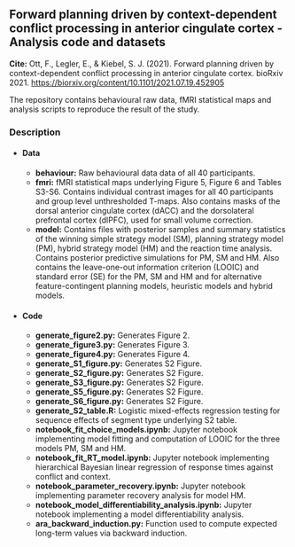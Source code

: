 ## Forward planning driven by context-dependent conflict processing in anterior cingulate cortex - Analysis code and datasets

**Cite:** Ott, F., Legler, E., & Kiebel, S. J. (2021). Forward planning driven by context-dependent conflict processing in anterior cingulate cortex. bioRxiv 2021. https://biorxiv.org/content/10.1101/2021.07.19.452905 

The repository contains behavioural raw data, fMRI statistical maps and analysis scripts to reproduce the result of the study. 

### Description

* #### Data

  * **behaviour:** Raw behavioural data data of all 40 participants.
  * **fmri:**  fMRI statistical maps underlying Figure 5, Figure 6 and Tables S3-S6. Contains individual contrast images for all 40 participants and group level unthresholded T-maps. Also contains masks of the dorsal anterior cingulate cortex (dACC) and the dorsolateral prefrontal cortex (dlPFC), used for small volume correction. 
  * **model:** Contains files with posterior samples and summary statistics of the winning simple strategy model (SM), planning strategy model (PM), hybrid strategy model (HM) and the reaction time analysis. Contains posterior predictive simulations for PM, SM and HM. Also contains the leave-one-out information criterion (LOOIC) and standard error (SE) for the PM, SM and HM and for alternative feature-contingent planning models, heuristic models and hybrid models.

* #### Code

  * **generate_figure2.py:** Generates Figure 2. 
  * **generate_figure3.py:** Generates Figure 3.
  * **generate_figure4.py:** Generates Figure 4.
  * **generate_S1_figure.py:** Generates S2 Figure.
  * **generate_S2_figure.py:** Generates S2 Figure.
  * **generate_S3_figure.py:** Generates S2 Figure.
  * **generate_S5_figure.py:** Generates S2 Figure.
  * **generate_S6_figure.py:** Generates S2 Figure.
  * **generate_S2_table.R:** Logistic mixed-effects regression testing for sequence effects of segment type underlying S2 table.
  * **notebook_fit_choice_models.ipynb:** Jupyter notebook implementing model fitting and computation of LOOIC for the three models PM, SM and HM. 
  * **notebook_fit_RT_model.ipynb:** Jupyter notebook implementing hierarchical Bayesian linear regression of response times against conflict and context.
  * **notebook_parameter_recovery.ipynb:** Jupyter notebook implementing parameter recovery analysis for model HM.
  * **notebook_model_differentiability_analysis.ipynb:** Jupyter notebook implementing a model differentiability analysis.
  * **ara_backward_induction.py:** Function used to compute expected long-term values via backward induction.

